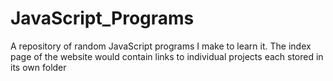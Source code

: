 # JavaScript_Programs
A repository of random JavaScript programs I make to learn it.
The index page of the website would contain links to individual projects each stored in its own folder
